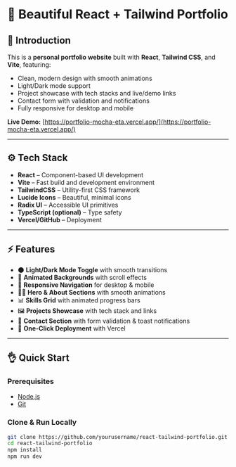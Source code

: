 # 🌟 Beautiful React + Tailwind Portfolio

## 🚀 Introduction

This is a **personal portfolio website** built with **React**, **Tailwind CSS**, and **Vite**, featuring:  

- Clean, modern design with smooth animations  
- Light/Dark mode support  
- Project showcase with tech stacks and live/demo links  
- Contact form with validation and notifications  
- Fully responsive for desktop and mobile  

**Live Demo:** [https://portfolio-mocha-eta.vercel.app/](https://portfolio-mocha-eta.vercel.app/)  

---

## ⚙️ Tech Stack

- **React** – Component-based UI development  
- **Vite** – Fast build and development environment  
- **TailwindCSS** – Utility-first CSS framework  
- **Lucide Icons** – Beautiful, minimal icons  
- **Radix UI** – Accessible UI primitives  
- **TypeScript (optional)** – Type safety  
- **Vercel/GitHub** – Deployment  

---

## ⚡ Features

- 🌑 **Light/Dark Mode Toggle** with smooth transitions  
- 💫 **Animated Backgrounds** with scroll effects  
- 📱 **Responsive Navigation** for desktop & mobile  
- 👨‍💻 **Hero & About Sections** with smooth animations  
- 📊 **Skills Grid** with animated progress bars  
- 🖼️ **Projects Showcase** with tech stack and links  
- 📩 **Contact Section** with form validation & toast notifications  
- 🚀 **One-Click Deployment** with Vercel  

---

## 👌 Quick Start

### Prerequisites

- [Node.js](https://nodejs.org/)  
- [Git](https://git-scm.com/)  

### Clone & Run Locally

```bash
git clone https://github.com/yourusername/react-tailwind-portfolio.git
cd react-tailwind-portfolio
npm install
npm run dev
